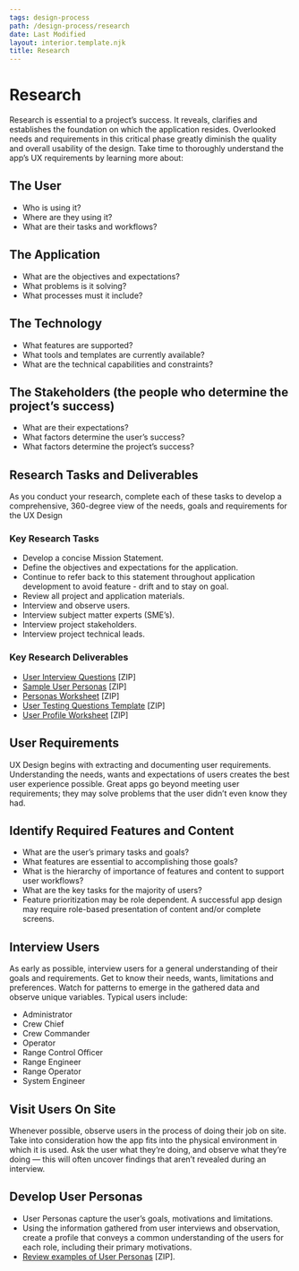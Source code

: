 ```yaml
---
tags: design-process
path: /design-process/research
date: Last Modified
layout: interior.template.njk
title: Research
---
```


# Research

Research is essential to a project’s success. It reveals, clarifies and establishes the foundation on which the application resides. Overlooked needs and requirements in this critical phase greatly diminish the quality and overall usability of the design. Take time to thoroughly understand the app’s UX requirements by learning more about:

## The User

- Who is using it?
- Where are they using it?
- What are their tasks and workflows?

## The Application

- What are the objectives and expectations?
- What problems is it solving?
- What processes must it include?

## The Technology

- What features are supported?
- What tools and templates are currently available?
- What are the technical capabilities and constraints?

## The Stakeholders (the people who determine the project’s success)

- What are their expectations?
- What factors determine the user’s success?
- What factors determine the project’s success?

## Research Tasks and Deliverables

As you conduct your research, complete each of these tasks to develop a comprehensive, 360-degree view of the needs, goals and requirements for the UX Design

### Key Research Tasks

- Develop a concise Mission Statement.
- Define the objectives and expectations for the application.
- Continue to refer back to this statement throughout application development to avoid feature - drift and to stay on goal.
- Review all project and application materials.
- Interview and observe users.
- Interview subject matter experts (SME’s).
- Interview project stakeholders.
- Interview project technical leads.

### Key Research Deliverables

- [User Interview Questions](/downloads/user-interview-questions-template.zip) \[ZIP\]
- [Sample User Personas](/downloads/sample-user-personas.zip) \[ZIP\]
- [Personas Worksheet](/downloads/personas-worksheet.zip) \[ZIP\]
- [User Testing Questions Template](/downloads/user-testing-questions-template.zip) \[ZIP\]
- [User Profile Worksheet](/downloads/user-profile-worksheet.zip) \[ZIP\]

## User Requirements

UX Design begins with extracting and documenting user requirements. Understanding the needs, wants and expectations of users creates the best user experience possible. Great apps go beyond meeting user requirements; they may solve problems that the user didn’t even know they had.

## Identify Required Features and Content

- What are the user’s primary tasks and goals?
- What features are essential to accomplishing those goals?
- What is the hierarchy of importance of features and content to support user workflows?
- What are the key tasks for the majority of users?
- Feature prioritization may be role dependent. A successful app design may require role-based presentation of content and/or complete screens.

## Interview Users

As early as possible, interview users for a general understanding of their goals and requirements. Get to know their needs, wants, limitations and preferences. Watch for patterns to emerge in the gathered data and observe unique variables. Typical users include:

- Administrator
- Crew Chief
- Crew Commander
- Operator
- Range Control Officer
- Range Engineer
- Range Operator
- System Engineer

## Visit Users On Site

Whenever possible, observe users in the process of doing their job on site. Take into consideration how the app fits into the physical environment in which it is used. Ask the user what they’re doing, and observe what they’re doing — this will often uncover findings that aren’t revealed during an interview.

## Develop User Personas

- User Personas capture the user’s goals, motivations and limitations.
- Using the information gathered from user interviews and observation, create a profile that conveys a common understanding of the users for each role, including their primary motivations.
- [Review examples of User Personas](/downloads/sample-user-personas.zip) \[ZIP\].
